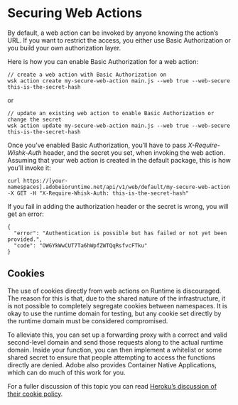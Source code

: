 # Securing Web Actions

By default, a web action can be invoked by anyone knowing the action&rsquo;s URL. If you want to restrict the access, you either use Basic Authorization or you build your own authorization layer.

Here is how you can enable Basic Authorization for a web action:
```
// create a web action with Basic Authorization on
wsk action create my-secure-web-action main.js --web true --web-secure this-is-the-secret-hash
```
or
```
// update an existing web action to enable Basic Authorization or change the secret
wsk action update my-secure-web-action main.js --web true --web-secure this-is-the-secret-hash
```

Once you&rsquo;ve enabled Basic Authorization, you&rsquo;ll have to pass *X-Require-Wishk-Auth* header, and the secret you set, when invoking the web action. Assuming that your web action is created in the default package, this is how you&rsquo;ll invoke it:
```
curl https://[your-namespaces].adobeioruntime.net/api/v1/web/default/my-secure-web-action -X GET -H "X-Require-Whisk-Auth: this-is-the-secret-hash"
```

If you fail in adding the authorization header or the secret is wrong, you will get an error:
```
{
  "error": "Authentication is possible but has failed or not yet been provided.",
  "code": "OWGYkWwCUT7Ta6hWpfZWTQqRsfvcFTku"
}
```

## Cookies

The use of cookies directly from web actions on Runtime is discouraged. The reason for this is that, due to the shared nature of the infrastructure, it is not possible to completely segregate cookies between namespaces. It is okay to use the runtime domain for testing, but any cookie set directly by the runtime domain must be considered compromised.

To alleviate this, you can set up a forwarding proxy with a correct and valid second-level domain and send those requests along to the actual runtime domain. Inside your function, you can then implement a whitelist or some shared secret to ensure that people attempting to access the functions directly are denied. Adobe also provides Container Native Applications, which can do much of this work for you.

For a fuller discussion of this topic you can read [Heroku&rsquo;s discussion of their cookie policy](https://devcenter.heroku.com/articles/cookies-and-herokuapp-com).